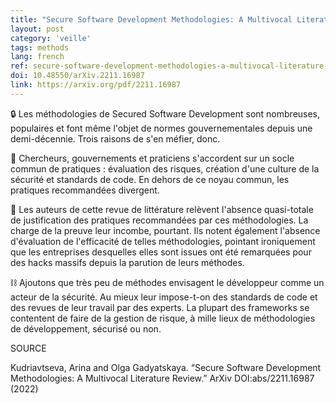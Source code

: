 ```yaml
---
title: "Secure Software Development Methodologies: A Multivocal Literature Review"
layout: post
category: 'veille'
tags: methods
lang: french
ref: secure-software-development-methodologies-a-multivocal-literature-review
doi: 10.48550/arXiv.2211.16987
link: https://arxiv.org/pdf/2211.16987
---
```


🔒 Les méthodologies de Secured Software Development sont nombreuses, populaires et font même l'objet de normes gouvernementales depuis une demi-décennie. Trois raisons de s'en méfier, donc. 

📐 Chercheurs, gouvernements et praticiens s'accordent sur un socle commun de pratiques : évaluation des risques, création d'une culture de la sécurité et standards de code. En dehors de ce noyau commun, les pratiques recommandées divergent.

🤡 Les auteurs de cette revue de littérature relèvent l'absence quasi-totale de justification des pratiques recommandées par ces méthodologies. La charge de la preuve leur incombe, pourtant. Ils notent également l'absence d'évaluation de l'efficacité de telles méthodologies, pointant ironiquement que les entreprises desquelles elles sont issues ont été remarquées pour des hacks massifs depuis la parution de leurs méthodes.

⛓️ Ajoutons que très peu de méthodes envisagent le développeur comme un acteur de la sécurité. Au mieux leur impose-t-on des standards de code et des revues de leur travail par des experts. La plupart des frameworks se contentent de faire de la gestion de risque, à mille lieux de méthodologies de développement, sécurisé ou non.

SOURCE

Kudriavtseva, Arina and Olga Gadyatskaya. “Secure Software Development Methodologies: A Multivocal Literature Review.” ArXiv DOI:abs/2211.16987 (2022)